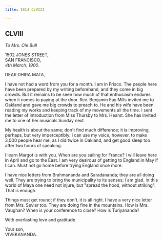 ```yaml
---
title: 1014 CLVIII

---
```

  

  


## CLVIII

*To Mrs. Ole Bull*

1502 JONES STREET,  
SAN FRANCISCO,  
*4th March, 1900*.

DEAR DHIRA MATA,

I have not had a word from you for a month. I am in Frisco. The people
here have been prepared by my writing beforehand, and they come in big
crowds. But it remains to be seen how much of that enthusiasm endures
when it comes to paying at the door. Rev. Benjamin Fay Mills invited me
to Oakland and gave me big crowds to preach to. He and his wife have
been reading my works and keeping track of my movements all the time. I
sent the letter of introduction from Miss Thursby to Mrs. Hearst. She
has invited me to one of her musicals Sunday next.

My health is about the same; don't find much difference; it is
improving, perhaps, but very imperceptibly. I can use my voice, however,
to make 3,000 people hear me, as I did twice in Oakland, and get good
sleep too after two hours of speaking.

I learn Margot is with you. When are you sailing for France? I will
leave here in April and go to the East. I am very desirous of getting to
England in May if I can. Must not go home before trying England once
more.

I have nice letters from Brahmananda and Saradananda; they are all doing
well. They are trying to bring the municipality to its senses; I am
glad. In this world of Maya one need not injure, but "spread the hood,
without striking". That is enough.

Things must get round; if they don't, it is all right. I have a very
nice letter from Mrs. Sevier too. They are doing fine in the mountains.
How is Mrs. Vaughan? When is your conference to close? How is
Turiyananda?

With everlasting love and gratitude.

Your son,  
VIVEKANANDA.
